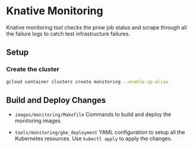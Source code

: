 # Knative Monitoring

Knative monitoring tool checks the prow job status and scrape through all the
failure logs to catch test infrastructure failures.

## Setup

### Create the cluster

```bash
gcloud container clusters create monitoring --enable-ip-alias
```

## Build and Deploy Changes

- `images/monitoring/Makefile` Commands to build and deploy the monitoring
  images

- `tools/monitoring/gke_deployment` YAML configuration to setup all the
  Kubernetes resources. Use `kubectl apply` to apply the changes.
